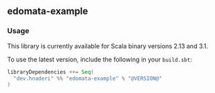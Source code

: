 ## edomata-example

### Usage

This library is currently available for Scala binary versions 2.13 and 3.1.

To use the latest version, include the following in your `build.sbt`:

```scala
libraryDependencies ++= Seq(
  "dev.hnaderi" %% "edomata-example" % "@VERSION@"
)
```
